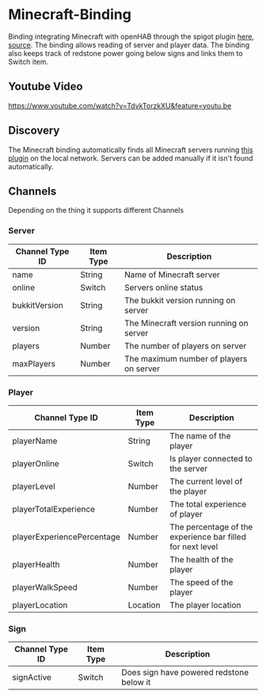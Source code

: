 # Minecraft-Binding

Binding integrating Minecraft with openHAB through the spigot plugin 
[here](https://github.com/ibaton/bukkit-openhab-plugin/releases/download/1.5/OHMinecraft.jar),
[source](https://github.com/ibaton/bukkit-openhab-plugin/tree/master).
The binding allows reading of server and player data. The binding also keeps track of redstone power going below signs and links them to Switch item.

## Youtube Video

https://www.youtube.com/watch?v=TdvkTorzkXU&feature=youtu.be

## Discovery

The Minecraft binding automatically finds all Minecraft servers running [this plugin](https://github.com/ibaton/bukkit-openhab-plugin/releases/download/1.5/OHMinecraft.jar) on the local network. Servers can be added manually if it isn't found automatically. 

## Channels

Depending on the thing it supports different Channels

### Server

| Channel Type ID | Item Type    | Description  |
|------------------|------------------------|--------------|
| name | String | Name of Minecraft server |
| online | Switch | Servers online status |
| bukkitVersion | String | The bukkit version running on server |
| version | String | The Minecraft version running on server |
| players | Number | The number of players on server |
| maxPlayers | Number | The maximum number of players on server |

### Player

| Channel Type ID | Item Type    | Description  |
|------------------|------------------------|--------------|
| playerName | String | The name of the player |
| playerOnline | Switch | Is player connected to the server |
| playerLevel | Number | The current level of the player |
| playerTotalExperience | Number | The total experience of player |
| playerExperiencePercentage | Number | The percentage of the experience bar filled for next level |
| playerHealth | Number | The health of the player |
| playerWalkSpeed | Number | The speed of the player |
| playerLocation | Location | The player location |

### Sign

| Channel Type ID | Item Type    | Description  |
|------------------|------------------------|--------------|
| signActive | Switch | Does sign have powered redstone below it |
